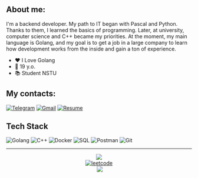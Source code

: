<!-- <h1 align="center"> Hi, I'm Lessovskii </h1> -->

## About me:
I'm a backend developer. My path to IT began with Pascal and Python. Thanks to them, I learned the basics of programming. Later, at university, computer science and C++ became my priorities. At the moment, my main language is Golang, and my goal is to get a job in a large company to learn how development works from the inside and gain a ton of experience.
- ❤️ I Love Golang
- 🔞 19 y.o.
- 📚 Student NSTU
## My contacts:
[![Telegram](https://img.shields.io/badge/telegram-000?style=for-the-badge&logo=telegram&logoColor=%23FFFFFF)](https://t.me/lessovskii)
[![Gmail](https://img.shields.io/badge/gmail-000?style=for-the-badge&logo=gmail&logoColor=%23FFFFFF)](mailto:lessovskii@gmail.com)
[![Resume](https://img.shields.io/badge/resume-000?style=for-the-badge&logo=awesomelists&logoColor=%23FFFFFF)](https://neepooha.github.io/aboutme/resume.pdf)
<!-- [![LinkedIn](https://img.shields.io/badge/linkedIn-000?style=for-the-badge&logo=linkedin&logoColor=%23FFFFFF)](https://www.linkedin.com/in/neepooha/)


<!--
| completed courses                                               |
| ----------------------------------------------------------------|
| algorithm 4.0 training(Yandex)                                  |
| code-basics.com: golang                                         |
-->

## Tech Stack
![Golang](https://img.shields.io/badge/golang-000?style=for-the-badge&logo=go)
![C++](https://img.shields.io/badge/c%2B%2B-000?style=for-the-badge&logo=C%2B%2B)
![Docker](https://img.shields.io/badge/docker-000?style=for-the-badge&logo=docker)
![SQL](https://img.shields.io/badge/sql-000?style=for-the-badge&logo=postgresql)
![Postman](https://img.shields.io/badge/postman-000?style=for-the-badge&logo=Postman)
![Git](https://img.shields.io/badge/git-000?style=for-the-badge&logo=git)


<!-- ## Design/Visual Tools
![Adobe Photoshop](https://img.shields.io/badge/-photoshop-000?style=for-the-badge&logo=Adobe%20Photoshop)
![Adobe Premiere Pro](https://img.shields.io/badge/Adobe%20Premiere%20Pro-000?style=for-the-badge&logo=Adobe%20Premiere%20Pro)
-->

---
<p align="center">
  <!-- <a href="https://leetcode.com/Neepooha/" target="_blank"> <img src="https://img.shields.io/badge/%E2%86%93-000?style=for-the-badge"></a> -->
  <a href="https://leetcode.com/Neepooha/" target="_blank"> <img src="https://img.shields.io/badge/leetcode-000?style=for-the-badge&logo=leetcode"></br></a>
  <!-- <a href="https://leetcode.com/Neepooha/" target="_blank"> <img src="https://img.shields.io/badge/%E2%86%93-000?style=for-the-badge"></br></a> -->
  <a href="https://leetcode.com/Neepooha/" target="_blank"> <img src="https://leetcard.jacoblin.cool/Neepooha?theme=dark&font=Anek%20Kannada&ext=heatmap" alt="leetcode"></br></a>
<!--   <img src="https://media.giphy.com/media/v1.Y2lkPTc5MGI3NjExdDZ2aGhyMjR2c2c3c2ZzcmxwZWZkOW5kb2s0cDJyeGd5YnIzMTVsZyZlcD12MV9pbnRlcm5hbF9naWZfYnlfaWQmY3Q9Zw/mpe8OTKZNDkpzxRfvf/giphy.gif" width="500"></br> -->
  <a href="https://www.buymeacoffee.com/neepooha" target="_blank"><img alt="" src="https://img.shields.io/badge/Help%20Me-1e3a8a?style=for-the-badge&logo=buy-me-a-coffee&logoColor=white" style="vertical-align:center"/></a>
  <a href="https://visitcount.itsvg.in"><img src="https://visitcount.itsvg.in/api?id=neepooha&label=Profile%20Views&color=1&icon=4&pretty=true" /></a>
  </p>
